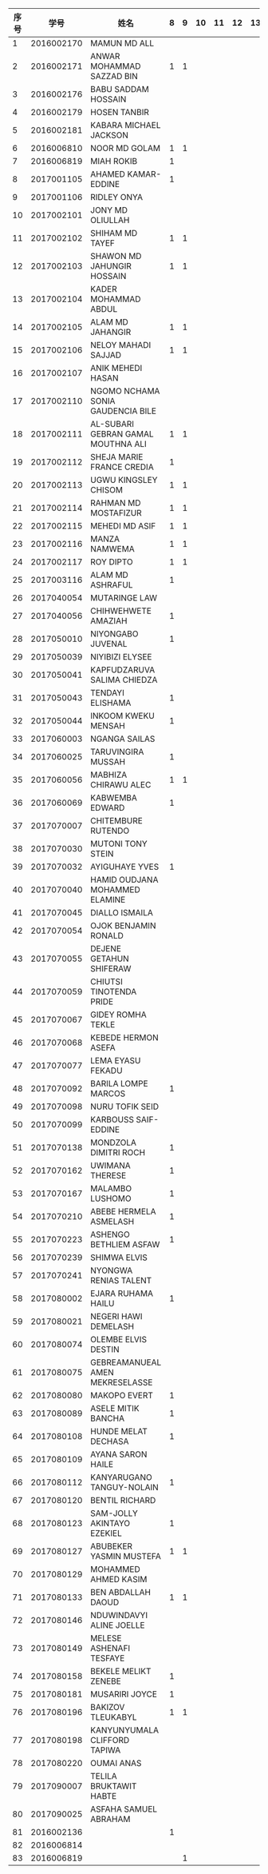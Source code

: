 

| 序号 | 学号       | 姓名                               | 8    | 9    | 10   | 11   | 12   | 13   | 14   | 15   | 16   |
| ---- | ---------- | ---------------------------------- | ---- | ---- | ---- | ---- | ---- | ---- | ---- | ---- | ---- |
| 1    | 2016002170 | MAMUN MD ALL                       |      |      |      |      |      |      |      |      |      |
| 2    | 2016002171 | ANWAR MOHAMMAD SAZZAD BIN          | 1    | 1 |      |      |      |      |      |      |      |
| 3    | 2016002176 | BABU SADDAM HOSSAIN                |      |      |      |      |      |      |      |      |      |
| 4    | 2016002179 | HOSEN TANBIR                       |      |      |      |      |      |      |      |      |      |
| 5    | 2016002181 | KABARA MICHAEL JACKSON             |      |      |      |      |      |      |      |      |      |
| 6    | 2016006810 | NOOR MD GOLAM                      | 1    | 1 |      |      |      |      |      |      |      |
| 7    | 2016006819 | MIAH ROKIB                         | 1    |      |      |      |      |      |      |      |      |
| 8    | 2017001105 | AHAMED KAMAR-EDDINE                | 1 |      |      |      |      |      |      |      |      |
| 9    | 2017001106 | RIDLEY ONYA                        |      |      |      |      |      |      |      |      |      |
| 10   | 2017002101 | JONY MD OLIULLAH                   |      |      |      |      |      |      |      |      |      |
| 11   | 2017002102 | SHIHAM MD TAYEF                    | 1    | 1 |      |      |      |      |      |      |      |
| 12   | 2017002103 | SHAWON MD JAHUNGIR HOSSAIN         | 1     | 1 |      |      |      |      |      |      |      |
| 13   | 2017002104 | KADER MOHAMMAD ABDUL               |      |      |      |      |      |      |      |      |      |
| 14   | 2017002105 | ALAM MD JAHANGIR                   | 1     | 1     |      |      |      |      |      |      |      |
| 15   | 2017002106 | NELOY MAHADI SAJJAD                | 1    |   1   |      |      |      |      |      |      |      |
| 16   | 2017002107 | ANIK MEHEDI HASAN                  |      |      |      |      |      |      |      |      |      |
| 17   | 2017002110 | NGOMO NCHAMA SONIA GAUDENCIA BILE  |      |      |      |      |      |      |      |      |      |
| 18   | 2017002111 | AL-SUBARI GEBRAN GAMAL MOUTHNA ALI | 1 | 1 |      |      |      |      |      |      |      |
| 19   | 2017002112 | SHEJA MARIE FRANCE CREDIA          | 1 |      |      |      |      |      |      |      |      |
| 20   | 2017002113 | UGWU KINGSLEY CHISOM               | 1 | 1 |      |      |      |      |      |      |      |
| 21   | 2017002114 | RAHMAN MD MOSTAFIZUR               | 1    | 1 |      |      |      |      |      |      |      |
| 22   | 2017002115 | MEHEDI MD ASIF                     | 1    | 1 |      |      |      |      |      |      |      |
| 23   | 2017002116 | MANZA NAMWEMA                      | 1    | 1 |      |      |      |      |      |      |      |
| 24   | 2017002117 | ROY DIPTO                          | 1    | 1 |      |      |      |      |      |      |      |
| 25   | 2017003116 | ALAM MD ASHRAFUL                   | 1    |      |      |      |      |      |      |      |      |
| 26   | 2017040054 | MUTARINGE LAW                      |      |      |      |      |      |      |      |      |      |
| 27   | 2017040056 | CHIHWEHWETE AMAZIAH                | 1 |      |      |      |      |      |      |      |      |
| 28   | 2017050010 | NIYONGABO JUVENAL                  | 1    |      |      |      |      |      |      |      |      |
| 29   | 2017050039 | NIYIBIZI ELYSEE                    |      |      |      |      |      |      |      |      |      |
| 30   | 2017050041 | KAPFUDZARUVA SALIMA CHIEDZA        |      |      |      |      |      |      |      |      |      |
| 31   | 2017050043 | TENDAYI ELISHAMA                   | 1 |      |      |      |      |      |      |      |      |
| 32   | 2017050044 | INKOOM KWEKU MENSAH                | 1 |      |      |      |      |      |      |      |      |
| 33   | 2017060003 | NGANGA SAILAS                      |      |      |      |      |      |      |      |      |      |
| 34   | 2017060025 | TARUVINGIRA MUSSAH                 | 1 |      |      |      |      |      |      |      |      |
| 35   | 2017060056 | MABHIZA CHIRAWU ALEC               | 1    | 1 |      |      |      |      |      |      |      |
| 36   | 2017060069 | KABWEMBA EDWARD                    | 1 |      |      |      |      |      |      |      |      |
| 37   | 2017070007 | CHITEMBURE RUTENDO                 |      |      |      |      |      |      |      |      |      |
| 38   | 2017070030 | MUTONI TONY STEIN                  |      |      |      |      |      |      |      |      |      |
| 39   | 2017070032 | AYIGUHAYE YVES                     | 1 |      |      |      |      |      |      |      |      |
| 40   | 2017070040 | HAMID OUDJANA MOHAMMED ELAMINE     |      |      |      |      |      |      |      |      |      |
| 41   | 2017070045 | DIALLO ISMAILA                     |      |      |      |      |      |      |      |      |      |
| 42   | 2017070054 | OJOK BENJAMIN RONALD               |      |      |      |      |      |      |      |      |      |
| 43   | 2017070055 | DEJENE GETAHUN SHIFERAW            |      |      |      |      |      |      |      |      |      |
| 44   | 2017070059 | CHIUTSI TINOTENDA PRIDE            |      |      |      |      |      |      |      |      |      |
| 45   | 2017070067 | GIDEY ROMHA TEKLE                  |      |      |      |      |      |      |      |      |      |
| 46   | 2017070068 | KEBEDE HERMON ASEFA                |      |      |      |      |      |      |      |      |      |
| 47   | 2017070077 | LEMA EYASU FEKADU                  |      |      |      |      |      |      |      |      |      |
| 48   | 2017070092 | BARILA LOMPE MARCOS                | 1 |      |      |      |      |      |      |      |      |
| 49   | 2017070098 | NURU TOFIK SEID                    |      |      |      |      |      |      |      |      |      |
| 50   | 2017070099 | KARBOUSS SAIF-EDDINE               |      |      |      |      |      |      |      |      |      |
| 51   | 2017070138 | MONDZOLA DIMITRI ROCH              | 1 |      |      |      |      |      |      |      |      |
| 52   | 2017070162 | UWIMANA THERESE                    | 1 |      |      |      |      |      |      |      |      |
| 53   | 2017070167 | MALAMBO LUSHOMO                    | 1 |      |      |      |      |      |      |      |      |
| 54   | 2017070210 | ABEBE HERMELA ASMELASH             | 1 |      |      |      |      |      |      |      |      |
| 55   | 2017070223 | ASHENGO BETHLIEM ASFAW             | 1 |      |      |      |      |      |      |      |      |
| 56   | 2017070239 | SHIMWA ELVIS                       |      |      |      |      |      |      |      |      |      |
| 57   | 2017070241 | NYONGWA RENIAS TALENT              |      |      |      |      |      |      |      |      |      |
| 58   | 2017080002 | EJARA RUHAMA HAILU                 | 1    |      |      |      |      |      |      |      |      |
| 59   | 2017080021 | NEGERI HAWI DEMELASH               |      |      |      |      |      |      |      |      |      |
| 60   | 2017080074 | OLEMBE ELVIS DESTIN                |      |      |      |      |      |      |      |      |      |
| 61   | 2017080075 | GEBREAMANUEAL AMEN MEKRESELASSE    |      |      |      |      |      |      |      |      |      |
| 62   | 2017080080 | MAKOPO EVERT                       | 1 |      |      |      |      |      |      |      |      |
| 63   | 2017080089 | ASELE MITIK BANCHA                 | 1 |      |      |      |      |      |      |      |      |
| 64   | 2017080108 | HUNDE MELAT DECHASA                | 1 |      |      |      |      |      |      |      |      |
| 65   | 2017080109 | AYANA SARON HAILE                  |      |      |      |      |      |      |      |      |      |
| 66   | 2017080112 | KANYARUGANO TANGUY-NOLAIN          | 1 |      |      |      |      |      |      |      |      |
| 67   | 2017080120 | BENTIL RICHARD                     |      |      |      |      |      |      |      |      |      |
| 68   | 2017080123 | SAM-JOLLY AKINTAYO EZEKIEL         | 1 |      |      |      |      |      |      |      |      |
| 69   | 2017080127 | ABUBEKER YASMIN MUSTEFA            | 1    | 1 |      |      |      |      |      |      |      |
| 70   | 2017080129 | MOHAMMED AHMED KASIM               |      |      |      |      |      |      |      |      |      |
| 71   | 2017080133 | BEN ABDALLAH DAOUD                 | 1 |  1    |      |      |      |      |      |      |      |
| 72   | 2017080146 | NDUWINDAVYI ALINE JOELLE           |      |      |      |      |      |      |      |      |      |
| 73   | 2017080149 | MELESE ASHENAFI TESFAYE            |      |      |      |      |      |      |      |      |      |
| 74   | 2017080158 | BEKELE MELIKT ZENEBE               | 1 |      |      |      |      |      |      |      |      |
| 75   | 2017080181 | MUSARIRI JOYCE                     | 1 |      |      |      |      |      |      |      |      |
| 76   | 2017080196 | BAKIZOV TLEUKABYL                  | 1    | 1 |      |      |      |      |      |      |      |
| 77   | 2017080198 | KANYUNYUMALA CLIFFORD TAPIWA       |      |      |      |      |      |      |      |      |      |
| 78   | 2017080220 | OUMAI ANAS                         |      |      |      |      |      |      |      |      |      |
| 79   | 2017090007 | TELILA BRUKTAWIT HABTE             |      |      |      |      |      |      |      |      |      |
| 80   | 2017090025 | ASFAHA SAMUEL ABRAHAM              |      |      |      |      |      |      |      |      |      |
| 81 | 2016002136 |  | 1 | | | | | | | | |
| 82 | 2016006814 |  |  | | | | | | | | |
| 83 | 2016006819 | | | 1 | | | | | | | |
